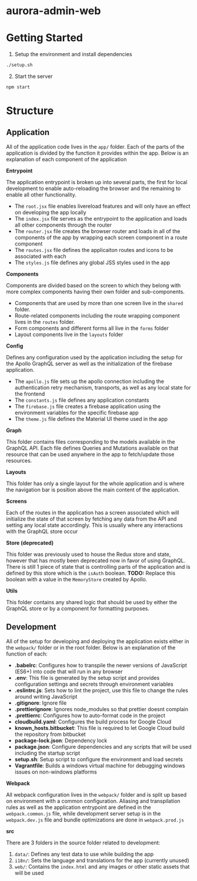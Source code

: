# aurora-admin-web

# Getting Started

1. Setup the environment and install dependencies

```bash
./setup.sh
```

2. Start the server

```bash
npm start
```

# Structure

## Application

All of the application code lives in the `app/` folder. Each of the parts of the application is divided by the function it provides within the app. Below is an explanation of each component of the application

**Entrypoint**

The application entrypoint is broken up into several parts, the first for local development to enable auto-reloading the browser and the remaining to enable all other functionality.

- The `root.jsx` file enables livereload features and will only have an effect on developing the app locally
- The `index.jsx` file serves as the entrypoint to the application and loads all other components through the router
- The `router.jsx` file creates the browser router and loads in all of the components of the app by wrapping each screen component in a route component
- The `routes.jsx` file defines the applicaiton routes and icons to be associated with each
- The `styles.js` file defines any global JSS styles used in the app

**Components**

Components are divided based on the screen to which they belong with more complex components having their own folder and sub-components.

- Components that are used by more than one screen live in the `shared` folder.
- Route-related components including the route wrapping component lives in the `routes` folder.
- Form components and different forms all live in the `forms` folder
- Layout components live in the `layouts` folder

**Config**

Defines any configuration used by the application including the setup for the Apollo GraphQL server as well as the initialization of the firebase application.

- The `apollo.js` file sets up the apollo connection including the authentication retry mechanism, transports, as well as any local state for the frontend
- The `constants.js` file defines any application constants
- The `firebase.js` file creates a firebase application using the environment variables for the specific firebase app
- The `theme.js` file defines the Material UI theme used in the app

**Graph**

This folder contains files corresponding to the models available in the GraphQL API. Each file defines Queries and Mutations available on that resource that can be used anywhere in the app to fetch/update those resources.

**Layouts**

This folder has only a single layout for the whole application and is where the navigation bar is position above the main content of the application.

**Screens**

Each of the routes in the application has a screen associated which will initialize the state of that screen by fetching any data from the API and setting any local state accordingly. This is usually where any interactions with the GraphQL store occur

**Store (deprecated)**

This folder was previously used to house the Redux store and state, however that has mostly been deprecated now in favor of using GraphQL. There is still 1 piece of state that is controlling parts of the application and is defined by this store which is the `isAuth` boolean. **TODO:** Replace this boolean with a value in the `MemoryStore` created by Apollo.

**Utils**

This folder contains any shared logic that should be used by either the GraphQL store or by a component for formatting purposes.

## Development

All of the setup for developing and deploying the application exists either in the `webpack/` folder or in the root folder. Below is an explanation of the function of each:

- **.babelrc**: Configures how to transpile the newer versions of JavaScript (ES6+) into code that will run in any browser
- **.env**: This file is generated by the setup script and provides configuration settings and secrets through environment variables
- **.eslintrc.js**: Sets how to lint the project, use this file to change the rules around writing JavaScript
- **.gitignore**: Ignore file
- **.prettierignore**: Ignores node_modules so that prettier doesnt complain
- **.prettierrc**: Configures how to auto-format code in the project
- **cloudbuild.yaml**: Configures the build process for Google Cloud
- **known_hosts.bitbucket**: This file is required to let Google Cloud build the repository from bitbucket
- **package-lock.json**: Dependency lock
- **package.json**: Configure dependencies and any scripts that will be used including the startup script
- **setup.sh**: Setup script to configure the environment and load secrets
- **Vagrantfile**: Builds a windows virtual machine for debugging windows issues on non-windows platforms

**Webpack**

All webpack configuration lives in the `webpack/` folder and is split up based on environment with a common configuration. Aliasing and transpilation rules as well as the application entrypoint are defined in the `webpack.common.js` file, while development server setup is in the `webpack.dev.js` file and bundle optimizations are done in `webpack.prod.js`

**src**

There are 3 folders in the source folder related to development:

1. `data/`: Defines any test data to use while building the app
2. `i18n/`: Sets the language and translations for the app (currently unused)
3. `web/`: Contains the `index.html` and any images or other static assets that will be used
